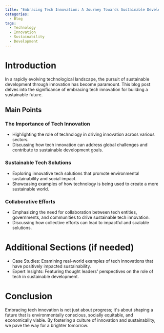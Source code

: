 ```yaml
---
title: "Embracing Tech Innovation: A Journey Towards Sustainable Development"
categories:
  - Blog
tags:
  - Technology
  - Innovation
  - Sustainability
  - Development
---
```


# Introduction
In a rapidly evolving technological landscape, the pursuit of sustainable development through innovation has become paramount. This blog post delves into the significance of embracing tech innovation for building a sustainable future.

## Main Points
### The Importance of Tech Innovation
- Highlighting the role of technology in driving innovation across various sectors.
- Discussing how tech innovation can address global challenges and contribute to sustainable development goals.

### Sustainable Tech Solutions
- Exploring innovative tech solutions that promote environmental sustainability and social impact.
- Showcasing examples of how technology is being used to create a more sustainable world.

### Collaborative Efforts
- Emphasizing the need for collaboration between tech entities, governments, and communities to drive sustainable tech innovation.
- Discussing how collective efforts can lead to impactful and scalable solutions.

# Additional Sections (if needed)
- Case Studies: Examining real-world examples of tech innovations that have positively impacted sustainability.
- Expert Insights: Featuring thought leaders' perspectives on the role of tech in sustainable development.

# Conclusion
Embracing tech innovation is not just about progress; it's about shaping a future that is environmentally conscious, socially equitable, and economically viable. By fostering a culture of innovation and sustainability, we pave the way for a brighter tomorrow.
